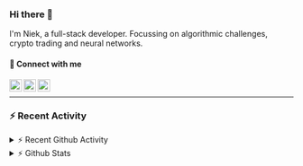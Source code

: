 ### Hi there 👋
I'm Niek, a full-stack developer. Focussing on algorithmic challenges, crypto trading and neural networks.

#### 📩 Connect with me

[<img align="left" alt="codeSTACKr | Twitter" width="22px" src="https://cdn.jsdelivr.net/npm/simple-icons@v3/icons/twitter.svg" />][twitter]
[<img align="left" alt="codeSTACKr | LinkedIn" width="22px" src="https://cdn.jsdelivr.net/npm/simple-icons@v3/icons/linkedin.svg" />][linkedin]
[<img align="left" alt="codeSTACKr | Instagram" width="22px" src="https://cdn.jsdelivr.net/npm/simple-icons@v3/icons/instagram.svg" />][instagram]

<br/>

---
### :zap: Recent Activity


<details>
    <summary>⚡ Recent Github Activity</summary>

<!--START_SECTION:activity-->
1. ❗️ Closed issue [#25](https://github.com/OR-WindPredicition/WindPredictionAPI/issues/25) in [OR-WindPredicition/WindPredictionAPI](https://github.com/OR-WindPredicition/WindPredictionAPI)
2. 🗣 Commented on [#25](https://github.com/OR-WindPredicition/WindPredictionAPI/issues/25) in [OR-WindPredicition/WindPredictionAPI](https://github.com/OR-WindPredicition/WindPredictionAPI)
3. ❗️ Opened issue [#25](https://github.com/OR-WindPredicition/WindPredictionAPI/issues/25) in [OR-WindPredicition/WindPredictionAPI](https://github.com/OR-WindPredicition/WindPredictionAPI)
4. ❗️ Closed issue [#15](https://github.com/OR-WindPredicition/WindPredictionAPI/issues/15) in [OR-WindPredicition/WindPredictionAPI](https://github.com/OR-WindPredicition/WindPredictionAPI)
5. 🗣 Commented on [#15](https://github.com/OR-WindPredicition/WindPredictionAPI/issues/15) in [OR-WindPredicition/WindPredictionAPI](https://github.com/OR-WindPredicition/WindPredictionAPI)
<!--END_SECTION:activity-->
</details>
<details>
  <summary>⚡ Github Stats</summary>

  <img align="left" alt="codeSTACKr's Github Stats" src="https://github-readme-stats.codestackr.vercel.app/api?username=niekvandam&show_icons=true&hide_border=true" />

</details>


[twitter]: https://twitter.com/overclockedc
[instagram]: https://instagram.com/niekvandamn  
[linkedin]: https://www.linkedin.com/in/niek-van-dam-514711131/
